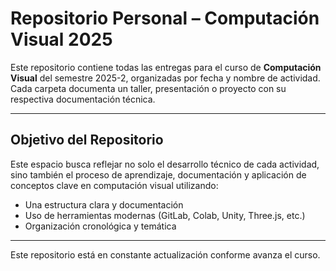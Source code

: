 # Repositorio Personal – Computación Visual 2025

Este repositorio contiene todas las entregas para el curso de **Computación Visual** del semestre 2025-2, organizadas por fecha y nombre de actividad. Cada carpeta documenta un taller, presentación o proyecto con su respectiva documentación técnica.

---

## Objetivo del Repositorio

Este espacio busca reflejar no solo el desarrollo técnico de cada actividad, sino también el proceso de aprendizaje, documentación y aplicación de conceptos clave en computación visual utilizando:

- Una estructura clara y documentación
- Uso de herramientas modernas (GitLab, Colab, Unity, Three.js, etc.)
- Organización cronológica y temática

---
Este repositorio está en constante actualización conforme avanza el curso.  
